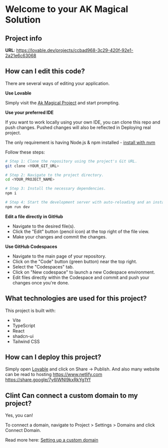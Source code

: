 # Welcome to your AK Magical Solution

## Project info

**URL**: https://lovable.dev/projects/ccbad968-3c29-420f-92e1-2a21e6c63068

## How can I edit this code?

There are several ways of editing your application.

**Use Lovable**

Simply visit the [Ak Magical Project](https://lovable.dev/projects/ccbad968-3c29-420f-92e1-2a21e6c63068) and start prompting.


**Use your preferred IDE**

If you want to work locally using your own IDE, you can clone this repo and push changes. Pushed changes will also be reflected in Deploying real project.

The only requirement is having Node.js & npm installed - [install with nvm](https://github.com/nvm-sh/nvm#installing-and-updating)

Follow these steps:

```sh
# Step 1: Clone the repository using the project's Git URL.
git clone <YOUR_GIT_URL>

# Step 2: Navigate to the project directory.
cd <YOUR_PROJECT_NAME>

# Step 3: Install the necessary dependencies.
npm i

# Step 4: Start the development server with auto-reloading and an instant preview.
npm run dev
```

**Edit a file directly in GitHub**

- Navigate to the desired file(s).
- Click the "Edit" button (pencil icon) at the top right of the file view.
- Make your changes and commit the changes.

**Use GitHub Codespaces**

- Navigate to the main page of your repository.
- Click on the "Code" button (green button) near the top right.
- Select the "Codespaces" tab.
- Click on "New codespace" to launch a new Codespace environment.
- Edit files directly within the Codespace and commit and push your changes once you're done.

## What technologies are used for this project?

This project is built with:

- Vite
- TypeScript
- React
- shadcn-ui
- Tailwind CSS

## How can I deploy this project?

Simply open [Lovable](https://lovable.dev/projects/ccbad968-3c29-420f-92e1-2a21e6c63068) and click on Share -> Publish.
And also many website can be read to hosting https://www.netlify.com  https://share.google/7y6IWNI9kxRkYg1Yf

## Clint Can connect a custom domain to my project?

Yes, you can!

To connect a domain, navigate to Project > Settings > Domains and click Connect Domain.

Read more here: [Setting up a custom domain](https://docs.lovable.dev/features/custom-domain#custom-domain)
